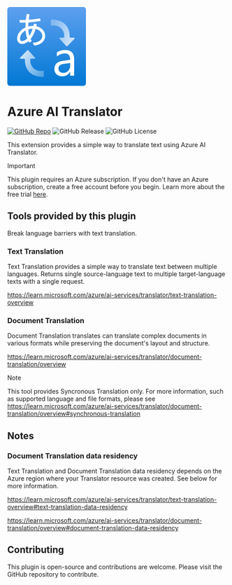 ![Icon](./_assets/00800-icon-service-Translator-Text.svg)

# Azure AI Translator

[![GitHub Repo](https://img.shields.io/badge/GitHub_Repo-fujita--h/dify--plugin--azure--ai--translator-blue?logo=github)](https://github.com/fujita-h/dify-plugin-azure-ai-translator)
![GitHub Release](https://img.shields.io/github/v/release/fujita-h/dify-plugin-azure-ai-translator)
![GitHub License](https://img.shields.io/github/license/fujita-h/dify-plugin-azure-ai-translator)


This extension provides a simple way to translate text using Azure AI Translator.

> [!IMPORTANT]  
> This plugin requires an Azure subscription. If you don't have an Azure subscription, create a free account before you begin. Learn more about the free trial [here](https://azure.microsoft.com/free/).

## Tools provided by this plugin

Break language barriers with text translation.

### Text Translation

Text Translation provides a simple way to translate text between multiple languages. Returns single source-language text to multiple target-language texts with a single request.

https://learn.microsoft.com/azure/ai-services/translator/text-translation-overview

### Document Translation

Document Translation translates can translate complex documents in various formats while preserving the document's layout and structure. 

https://learn.microsoft.com/azure/ai-services/translator/document-translation/overview

> [!Note]
> This tool provides Syncronous Translation only.
> For more information, such as supported language and file formats, please see https://learn.microsoft.com/azure/ai-services/translator/document-translation/overview#synchronous-translation

## Notes

### Document Translation data residency

Text Translation and Document Translation data residency depends on the Azure region where your Translator resource was created. See below for more information.

https://learn.microsoft.com/azure/ai-services/translator/text-translation-overview#text-translation-data-residency

https://learn.microsoft.com/azure/ai-services/translator/document-translation/overview#document-translation-data-residency

## Contributing

This plugin is open-source and contributions are welcome. Please visit the GitHub repository to contribute.
